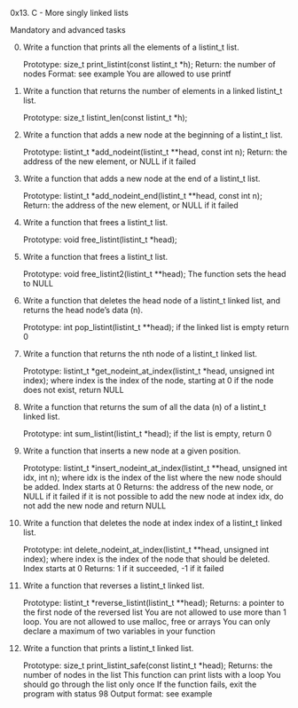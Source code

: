 0x13. C - More singly linked lists

Mandatory and advanced tasks

0. Write a function that prints all the elements of a listint_t list.

	Prototype: size_t print_listint(const listint_t *h);
	Return: the number of nodes
	Format: see example
	You are allowed to use printf
1. Write a function that returns the number of elements in a linked listint_t list.

	Prototype: size_t listint_len(const listint_t *h);
2. Write a function that adds a new node at the beginning of a listint_t list.

	Prototype: listint_t *add_nodeint(listint_t **head, const int n);
	Return: the address of the new element, or NULL if it failed
3. Write a function that adds a new node at the end of a listint_t list.

	Prototype: listint_t *add_nodeint_end(listint_t **head, const int n);
	Return: the address of the new element, or NULL if it failed
4. Write a function that frees a listint_t list.

	Prototype: void free_listint(listint_t *head);
5. Write a function that frees a listint_t list.

	Prototype: void free_listint2(listint_t **head);
	The function sets the head to NULL
6. Write a function that deletes the head node of a listint_t linked list, and returns the head node’s data (n).

	Prototype: int pop_listint(listint_t **head);
	if the linked list is empty return 0
7. Write a function that returns the nth node of a listint_t linked list.

	Prototype: listint_t *get_nodeint_at_index(listint_t *head, unsigned int index);
	where index is the index of the node, starting at 0
	if the node does not exist, return NULL
8. Write a function that returns the sum of all the data (n) of a listint_t linked list.

	Prototype: int sum_listint(listint_t *head);
	if the list is empty, return 0
9. Write a function that inserts a new node at a given position.

	Prototype: listint_t *insert_nodeint_at_index(listint_t **head, unsigned int idx, int n);
	where idx is the index of the list where the new node should be added. Index starts at 0
	Returns: the address of the new node, or NULL if it failed
	if it is not possible to add the new node at index idx, do not add the new node and return NULL
10. Write a function that deletes the node at index index of a listint_t linked list.

	Prototype: int delete_nodeint_at_index(listint_t **head, unsigned int index);
	where index is the index of the node that should be deleted. Index starts at 0
	Returns: 1 if it succeeded, -1 if it failed
11. Write a function that reverses a listint_t linked list.

	Prototype: listint_t *reverse_listint(listint_t **head);
	Returns: a pointer to the first node of the reversed list
	You are not allowed to use more than 1 loop.
	You are not allowed to use malloc, free or arrays
	You can only declare a maximum of two variables in your function
12. Write a function that prints a listint_t linked list.

	Prototype: size_t print_listint_safe(const listint_t *head);
	Returns: the number of nodes in the list
	This function can print lists with a loop
	You should go through the list only once
	If the function fails, exit the program with status 98
	Output format: see example
